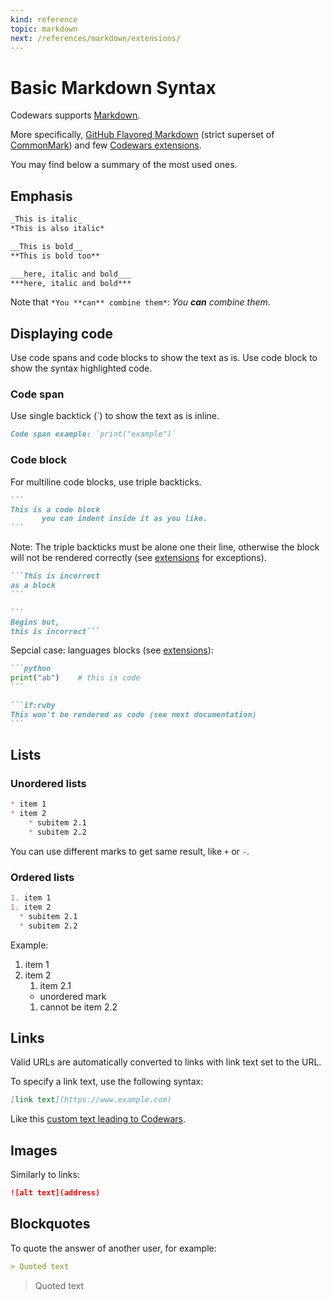 ```yaml
---
kind: reference
topic: markdown
next: /references/markdown/extensions/
---
```




# Basic Markdown Syntax

Codewars supports [Markdown][wiki-markdown].

More specifically, [GitHub Flavored Markdown][gfm] (strict superset of [CommonMark][common-mark]) and few [Codewars extensions][extensions].

You may find below a summary of the most used ones.




## Emphasis

```markdown
_This is italic_
*This is also italic*

__This is bold__
**This is bold too**

___here, italic and bold___
***here, italic and bold***
```
Note that `*You **can** combine them*`: *You **can** combine them*.






## Displaying code

Use code spans and code blocks to show the text as is. Use code block to show the syntax highlighted code.

### Code span

Use single backtick (\`) to show the text as is inline.

```markdown
Code span example: `print("example")`
```

### Code block

For multiline code blocks, use triple backticks.

````markdown
```
This is a code block
       you can indent inside it as you like.
```
````

Note: The triple backticks must be alone one their line, otherwise the block will not be rendered correctly (see [extensions] for exceptions).

````markdown
```This is incorrect
as a block
```

```
Begins but,
this is incorrect```
````

Sepcial case: languages blocks (see [extensions]):

````markdown
```python
print("ab")    # this is code
```

```if:ruby
This won't be rendered as code (see next documentation)
```
````






## Lists

### Unordered lists

```markdown
* item 1
* item 2
    * subitem 2.1
    * subitem 2.2
```

You can use different marks to get same result, like `+` or `-`.

### Ordered lists

```markdown
1. item 1
1. item 2
  * subitem 2.1
  * subitem 2.2
```

Example:

1. item 1
1. item 2
    1. item 2.1
    * unordered mark
    1. cannot be item 2.2



## Links

Valid URLs are automatically converted to links with link text set to the URL.

To specify a link text, use the following syntax:

```markdown
[link text](https://www.example.com)
```

Like this [custom text leading to Codewars](https://www.codewars.com/dashboard).





## Images

Similarly to links:

```markdown
![alt text](address)
```



## Blockquotes

To quote the answer of another user, for example:

```markdown
> Quoted text
```

> Quoted text






<!--
TODO Finish this basic Markdown reference by listing most frequently used ones
TODO Add tutorial for writing readable comment with Markdown
TODO Add tutorial for formatting kata description
-->

[wiki-markdown]: https://en.wikipedia.org/wiki/Markdown
[common-mark]: https://commonmark.org/
[gfm]: https://github.github.com/gfm/
[extensions]: /references/markdown/extensions/
